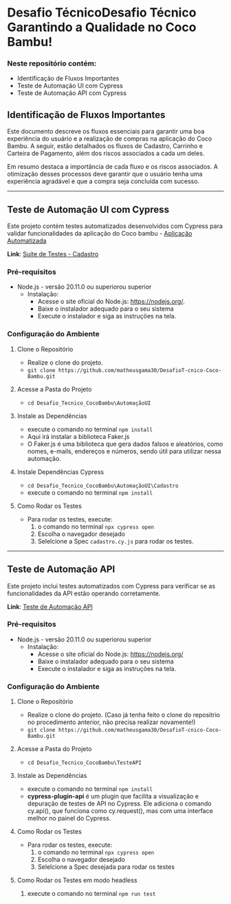 # Desafio TécnicoDesafio Técnico Garantindo a Qualidade no Coco Bambu!

### Neste repositório contém:
- Identificação de Fluxos Importantes 
- Teste de Automação UI  com Cypress
- Teste de Automação API com Cypress

## Identificação de Fluxos Importantes

Este documento descreve os fluxos essenciais para garantir uma boa experiência do usuário e a realização de compras na aplicação do Coco Bambu. A seguir, estão detalhados os fluxos de Cadastro, Carrinho e Carteira de Pagamento, além dos riscos associados a cada um deles.

Em resumo destaca a importância de cada fluxo e os riscos associados. A otimização desses processos deve garantir que o usuário tenha uma experiência agradável e que a compra seja concluída com sucesso.

---

## Teste de Automação UI  com Cypress

Este projeto contém testes automatizados desenvolvidos com Cypress para validar funcionalidades da aplicação do Coco bambu - [Aplicação Automatizada](https://app-hom.cocobambu.com/delivery)

**Link**: [Suíte de Testes - Cadastro](https://github.com/matheusgama30/DesafioT-cnico-Coco-Bambu/blob/main/Desafio_Tecnico_CocoBambu/Automa%C3%A7%C3%A3oUI/Su%C3%ADtedetestes.md)

### Pré-requisitos

- Node.js - versão 20.11.0 ou superiorou superior
    - Instalação: 
        - Acesse o site oficial do Node.js: https://nodejs.org/.
        - Baixe o instalador adequado para o seu sistema 
        - Execute o instalador e siga as instruções na tela.

### Configuração do Ambiente

1. Clone o Repositório
    - Realize o clone do projeto.
    - `git clone https://github.com/matheusgama30/DesafioT-cnico-Coco-Bambu.git`

2. Acesse a Pasta do Projeto
    - `cd Desafio_Tecnico_CocoBambu\AutomaçãoUI`

3. Instale as Dependências
    - execute o comando no terminal `npm install`
    - Aqui irá instalar a biblioteca Faker.js
    - O Faker.js é uma biblioteca que gera dados falsos e aleatórios, como nomes, e-mails, endereços e números, sendo útil para utilizar nessa automação.

4.  Instale Dependências Cypress
    - `cd Desafio_Tecnico_CocoBambu\AutomaçãoUI\Cadastro`
    - execute o comando no terminal `npm install`

5. Como Rodar os Testes
    - Para rodar os testes, execute:
        1.  o comando no terminal `npx cypress open`
        2.  Escolha o navegador desejado
        3. Selelcione a Spec `cadastro.cy.js` para rodar os testes.

---

## Teste de Automação API

Este projeto inclui testes automatizados com Cypress para verificar se as funcionalidades da API estão operando corretamente.

**Link**: [Teste de Automação API](https://github.com/matheusgama30/DesafioT-cnico-Coco-Bambu/blob/main/Desafio_Tecnico_CocoBambu/TesteAPI/Automa%C3%A7%C3%A3oAPI.md)

### Pré-requisitos

- Node.js - versão 20.11.0 ou superiorou superior
    - Instalação: 
        - Acesse o site oficial do Node.js: https://nodejs.org/
        - Baixe o instalador adequado para o seu sistema 
        - Execute o instalador e siga as instruções na tela.

### Configuração do Ambiente

1. Clone o Repositório
    - Realize o clone do projeto. (Caso já tenha feito o clone do repositrio no procedimento anterior, não precisa realizar novamente!)
    - `git clone https://github.com/matheusgama30/DesafioT-cnico-Coco-Bambu.git`

2. Acesse a Pasta do Projeto
    - `cd Desafio_Tecnico_CocoBambu\TesteAPI`

3. Instale as Dependências
    - execute o comando no terminal `npm install`
    - **cypress-plugin-api** é um plugin que facilita a visualização e depuração de testes de API no Cypress. Ele adiciona o comando cy.api(), que funciona como cy.request(), mas com uma interface melhor no painel do Cypress.

4. Como Rodar os Testes
    - Para rodar os testes, execute:
        1. o comando no terminal `npx cypress open`
        2.  Escolha o navegador desejado
        3. Selelcione a Spec desejada para rodar os testes

5. Como Rodar os Testes em modo headless
    1.  execute o comando no terminal `npm run test` 